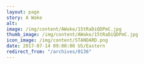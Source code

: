 ```yaml
---
layout: page
story: A Wake
alt:
image: /img/content/AWake/15tRaDiQDPmC.jpg
thumb_image: /img/content/AWake/15tRaDiQDPmC.jpg
icon_image: /img/content/STANDARD.png
date: 2017-07-14 09:00:00 US/Eastern
redirect_from: "/archives/0136"
---
```

